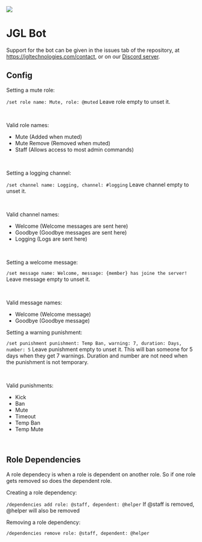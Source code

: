 <a href="https://jgltechnologies.com/discord">
<img src="https://discord.com/api/guilds/844418702430175272/embed.png">
</a>

# JGL Bot

Support for the bot can be given in the issues tab of the repository, at <a href="https://jgltechnologies.com/contact">https://jgltechnologies.com/contact</a>, or on our <a href="https://jgltechnologies.com/discord">Discord server</a>.

## Config

Setting a mute role:

`/set role name: Mute, role: @muted`
Leave role empty to unset it.

<br>

Valid role names:
  - Mute (Added when muted)
  - Mute Remove (Removed when muted)
  - Staff (Allows access to most admin commands)

<br>

Setting a logging channel:

`/set channel name: Logging, channel: #logging`
Leave channel empty to unset it.

<br>

Valid channel names:
  - Welcome (Welcome messages are sent here)
  - Goodbye (Goodbye messages are sent here)
  - Logging (Logs are sent here)

<br>

Setting a welcome message:

`/set message name: Welcome, message: {member} has joine the server!`
 Leave message empty to unset it.
 
<br>

Valid message names:
  - Welcome (Welcome message)
  - Goodbye (Goodbye message)

Setting a warning punishment:

`/set punishment punishment: Temp Ban, warning: 7, duration: Days, number: 5`
Leave punishment empty to unset it.
This will ban someone for 5 days when they get 7 warnings. Duration and number are not need when the punishment is not temporary.

<br>

Valid punishments:
  - Kick
  - Ban
  - Mute
  - Timeout
  - Temp Ban
  - Temp Mute

<br>

## Role Dependencies

A role dependecy is when a role is dependent on another role. So if one role gets removed so does the dependent role.

Creating a role dependency:

`/dependencies add role: @staff, dependent: @helper`
If @staff is removed, @helper will also be removed

Removing a role dependency:

`/dependencies remove role: @staff, dependent: @helper`






